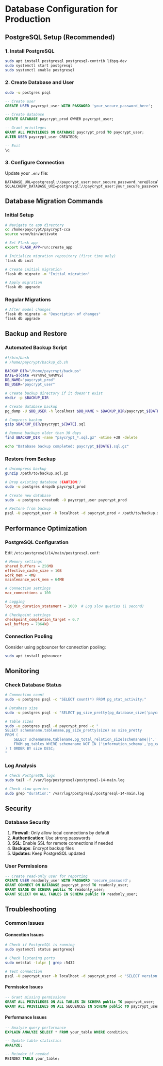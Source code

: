 # Database Configuration for Production

## PostgreSQL Setup (Recommended)

### 1. Install PostgreSQL
```bash
sudo apt install postgresql postgresql-contrib libpq-dev
sudo systemctl start postgresql
sudo systemctl enable postgresql
```

### 2. Create Database and User
```bash
sudo -u postgres psql
```

```sql
-- Create user
CREATE USER paycrypt_user WITH PASSWORD 'your_secure_password_here';

-- Create database
CREATE DATABASE paycrypt_prod OWNER paycrypt_user;

-- Grant privileges
GRANT ALL PRIVILEGES ON DATABASE paycrypt_prod TO paycrypt_user;
ALTER USER paycrypt_user CREATEDB;

-- Exit
\q
```

### 3. Configure Connection
Update your `.env` file:
```env
DATABASE_URL=postgresql://paycrypt_user:your_secure_password_here@localhost/paycrypt_prod
SQLALCHEMY_DATABASE_URI=postgresql://paycrypt_user:your_secure_password_here@localhost/paycrypt_prod
```

## Database Migration Commands

### Initial Setup
```bash
# Navigate to app directory
cd /home/paycrypt/paycrypt-cca
source venv/bin/activate

# Set Flask app
export FLASK_APP=run:create_app

# Initialize migration repository (first time only)
flask db init

# Create initial migration
flask db migrate -m "Initial migration"

# Apply migration
flask db upgrade
```

### Regular Migrations
```bash
# After model changes
flask db migrate -m "Description of changes"
flask db upgrade
```

## Backup and Restore

### Automated Backup Script
```bash
#!/bin/bash
# /home/paycrypt/backup_db.sh

BACKUP_DIR="/home/paycrypt/backups"
DATE=$(date +%Y%m%d_%H%M%S)
DB_NAME="paycrypt_prod"
DB_USER="paycrypt_user"

# Create backup directory if it doesn't exist
mkdir -p $BACKUP_DIR

# Create database backup
pg_dump -U $DB_USER -h localhost $DB_NAME > $BACKUP_DIR/paycrypt_${DATE}.sql

# Compress backup
gzip $BACKUP_DIR/paycrypt_${DATE}.sql

# Remove backups older than 30 days
find $BACKUP_DIR -name "paycrypt_*.sql.gz" -mtime +30 -delete

echo "Database backup completed: paycrypt_${DATE}.sql.gz"
```

### Restore from Backup
```bash
# Uncompress backup
gunzip /path/to/backup.sql.gz

# Drop existing database (CAUTION!)
sudo -u postgres dropdb paycrypt_prod

# Create new database
sudo -u postgres createdb -O paycrypt_user paycrypt_prod

# Restore from backup
psql -U paycrypt_user -h localhost -d paycrypt_prod < /path/to/backup.sql
```

## Performance Optimization

### PostgreSQL Configuration
Edit `/etc/postgresql/14/main/postgresql.conf`:

```conf
# Memory settings
shared_buffers = 256MB
effective_cache_size = 1GB
work_mem = 4MB
maintenance_work_mem = 64MB

# Connection settings
max_connections = 100

# Logging
log_min_duration_statement = 1000  # Log slow queries (1 second)

# Checkpoint settings
checkpoint_completion_target = 0.7
wal_buffers = 7864kB
```

### Connection Pooling
Consider using pgbouncer for connection pooling:

```bash
sudo apt install pgbouncer
```

## Monitoring

### Check Database Status
```bash
# Connection count
sudo -u postgres psql -c "SELECT count(*) FROM pg_stat_activity;"

# Database size
sudo -u postgres psql -c "SELECT pg_size_pretty(pg_database_size('paycrypt_prod'));"

# Table sizes
sudo -u postgres psql -d paycrypt_prod -c "
SELECT schemaname,tablename,pg_size_pretty(size) as size_pretty
FROM (
    SELECT schemaname,tablename,pg_total_relation_size(schemaname||'.'||tablename) as size
    FROM pg_tables WHERE schemaname NOT IN ('information_schema','pg_catalog')
) t ORDER BY size DESC;
"
```

### Log Analysis
```bash
# Check PostgreSQL logs
sudo tail -f /var/log/postgresql/postgresql-14-main.log

# Check slow queries
sudo grep "duration:" /var/log/postgresql/postgresql-14-main.log
```

## Security

### Database Security
1. **Firewall**: Only allow local connections by default
2. **Authentication**: Use strong passwords
3. **SSL**: Enable SSL for remote connections if needed
4. **Backups**: Encrypt backup files
5. **Updates**: Keep PostgreSQL updated

### User Permissions
```sql
-- Create read-only user for reporting
CREATE USER readonly_user WITH PASSWORD 'secure_password';
GRANT CONNECT ON DATABASE paycrypt_prod TO readonly_user;
GRANT USAGE ON SCHEMA public TO readonly_user;
GRANT SELECT ON ALL TABLES IN SCHEMA public TO readonly_user;
```

## Troubleshooting

### Common Issues

#### Connection Issues
```bash
# Check if PostgreSQL is running
sudo systemctl status postgresql

# Check listening ports
sudo netstat -tulpn | grep :5432

# Test connection
psql -U paycrypt_user -h localhost -d paycrypt_prod -c "SELECT version();"
```

#### Permission Issues
```sql
-- Grant missing permissions
GRANT ALL PRIVILEGES ON ALL TABLES IN SCHEMA public TO paycrypt_user;
GRANT ALL PRIVILEGES ON ALL SEQUENCES IN SCHEMA public TO paycrypt_user;
```

#### Performance Issues
```sql
-- Analyze query performance
EXPLAIN ANALYZE SELECT * FROM your_table WHERE condition;

-- Update table statistics
ANALYZE;

-- Reindex if needed
REINDEX TABLE your_table;
```
